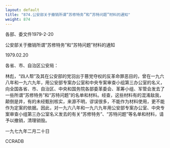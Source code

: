 ```yaml
---
layout: default
title: "874.公安部关于撤销所谓“苏修特务”和“苏特问题”材料的通知"
weight: 874
---
```


各部、委文件1979-2-20

公安部关于撤销所谓“苏修特务”和“苏特问题”材料的通知

1979.02.20

各省、市、自治区公安局：

林彪，“四人帮”及其在公安部的党羽出于篡党夺权的反革命罪恶目的，曾在一九六八年和一九六九年，用公安部专案办公室和中央专案审查小组第三办公室的名义，向全国各省、市、自治区、中央和国务院各部委革委会、革筹小组、军管会发去了一些所谓“苏修特务”和“苏特问题”的名单和材料。经查，这些材料有的混淆敌我，颠倒是井，有的未经甄别核实，来源不明，谬误很多，不能作为材料使用，更不能作为定案的依据。因此，对一九六八年和一九六九年用公安部专案办公室、中央专案审查小组第三办公室名义发去的有关“苏修特务”、“苏特问题”等名单和材料，请予以撤销，清理销毁。

一九七九年二月二十日

CCRADB

